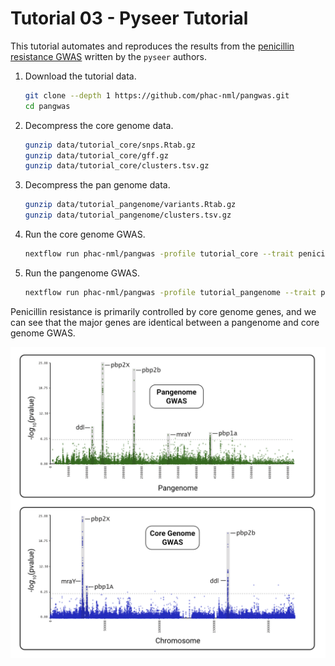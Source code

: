 # Tutorial 03 - Pyseer Tutorial

This tutorial automates and reproduces the results from the [penicillin resistance GWAS](https://pyseer.readthedocs.io/en/master/tutorial.html) written by the `pyseer` authors.

1. Download the tutorial data.

    ```bash
    git clone --depth 1 https://github.com/phac-nml/pangwas.git
    cd pangwas
    ```

1. Decompress the core genome data.

    ```bash
    gunzip data/tutorial_core/snps.Rtab.gz
    gunzip data/tutorial_core/gff.gz
    gunzip data/tutorial_core/clusters.tsv.gz
    ```

1. Decompress the pan genome data.

    ```bash
    gunzip data/tutorial_pangenome/variants.Rtab.gz
    gunzip data/tutorial_pangenome/clusters.tsv.gz
    ```

1. Run the core genome GWAS.

    ```bash
    nextflow run phac-nml/pangwas -profile tutorial_core --trait penicillin
    ```

1. Run the pangenome GWAS.

    ```bash
    nextflow run phac-nml/pangwas -profile tutorial_pangenome --trait penicillin
    ```

Penicillin resistance is primarily controlled by core genome genes, and we can see that the major genes are identical between a pangenome and core genome GWAS.

![](..//images/core_vs_pangenome.png)
